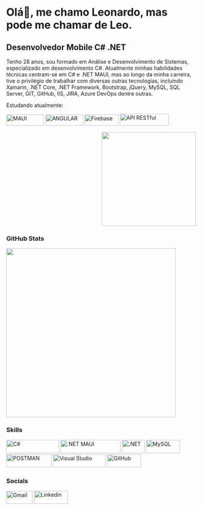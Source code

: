 Olá👋, me chamo Leonardo, mas pode me chamar de Leo.
==========================
Desenvolvedor Mobile C# .NET
--------------------

<p><a>Tenho 28 anos, sou formado em Análise e Desenvolvimento de Sistemas, especializado em desenvolvimento C#. Atualmente minhas habilidades técnicas centram-se em C# e .NET MAUI, mas ao longo da minha carreira, tive o privilégio de trabalhar com diversas outras tecnologias, incluindo Xamarin, .NET Core, .NET Framework, Bootstrap, jQuery, MySQL, SQL Server, GIT,  GitHub, IIS, JIRA, Azure DevOps dentre outras. </a></p>

<!-- Studying - Badges -->
Estudando atualmente:
<div>
<a href="https://learn.microsoft.com/pt-br/dotnet/maui/what-is-maui" target="_blank" rel="noreferrer"><img src="https://img.shields.io/badge/.NET%20MAUI-%238464B8" width="100" height="30" alt="MAUI"/></a>
<a href="https://angular.dev/overview" target="_blank" rel="noreferrer"><img src="https://img.shields.io/badge/ANGULAR-%23fa6052" width="100" height="30" alt="ANGULAR"/></a>
<a href="https://firebase.google.com/?hl=pt" target="_blank" rel="noreferrer"><img src="https://img.shields.io/badge/FIREBASE-ffca0a" width="90" height="30" alt="Firebase"/></a>
<a href="https://learn.microsoft.com/pt-br/aspnet/web-api/overview/older-versions/build-restful-apis-with-aspnet-web-api" target="_blank" rel="noreferrer"><img src="https://img.shields.io/badge/API%20RESTFULL-%234f84ff" width="130" height="32" alt="API RESTful"/></a>
</div>

<!-- GIF -->
<p align='right'><a><img src="https://i.giphy.com/media/mTPjPA6SSXgTsnZ1Dh/giphy.webp" width="250" class="giphy-embed"/></a></p>
  
### GitHub Stats
<p align='left'>
  <a href="#"><img src="https://github-readme-stats.vercel.app/api?username=Leonardogf12&show_icons=true&count_private=true&theme=dark" width="450"></a>
</p>

### Skills
<p>
<a href="https://learn.microsoft.com/pt-br/dotnet/csharp/" target="_blank" rel="noreferrer"><img src="https://img.shields.io/badge/%20%20C%23-C%20Sharp-9d5598" width="140" height="35" alt="C#" /></a> 
<a href="https://learn.microsoft.com/pt-br/dotnet/maui/what-is-maui" target="_blank" rel="noreferrer"><img src="https://img.shields.io/badge/MAUI%20-.NET%20MAUI-7b60d9" width="160" height="35" alt=".NET MAUI" /></a> 
<a href="https://dotnet.microsoft.com/pt-br/" target="_blank" rel="noreferrer"><img src="https://img.shields.io/badge/%20%20.NET-8A2BE2" width="60" height="35" alt=".NET" /></a> 
<a href="https://dev.mysql.com/downloads/mysql/" target="_blank" rel="noreferrer"><img src="https://img.shields.io/badge/My%20SQL-0d668e" width="90" height="35" alt="MySQL" /></a> 
<a href="https://www.postman.com/" target="_blank" rel="noreferrer"><img src="https://img.shields.io/badge/POSTMAN-fe7247" width="120" height="35" alt="POSTMAN" /></a> 
<a href="https://visualstudio.microsoft.com/pt-br/thank-you-downloading-visual-studio/?sku=Community&channel=Release&version=VS2022&source=VSLandingPage&cid=2030&passive=false" target="_blank" rel="noreferrer"><img src="https://img.shields.io/badge/Visual%20Studio-a87edb" width="140" height="35" alt="Visual Studio" /></a> 
<a href="https://github.com/Leonardogf12" target="_blank" rel="noreferrer"><img src="https://img.shields.io/badge/GIT%20HUB-%233D3D3D" width="90" height="35" alt="GitHub" /></a>
</p>

### Socials
<p align="left">
<a href="mailto:leonardogf.contato@gmail.com" target="_blank" rel="noreferrer"><img src="https://img.shields.io/badge/Gmail-d55248" width="70" height="34" alt="Gmail" /></a>
<a href="https://www.linkedin.com/in/leonardo-gon%C3%A7alves-fazolo-aa860621a/" target="_blank" rel="noreferrer"><img src="https://img.shields.io/badge/Linkedin-0f66be" width="90" height="35" alt="Linkedin" /></a> 
<!--
  Seguidores do perfil
  <a href="https://www.github.com/Leonardogf12" target="_blank" rel="noreferrer"><img src="https://img.shields.io/github/followers/Leonardogf12?logo=github&style=for-the-badge&color=3382ed&labelColor=171717"  width="170" height="35" alt="Gmail" /></a>-->
</p>

